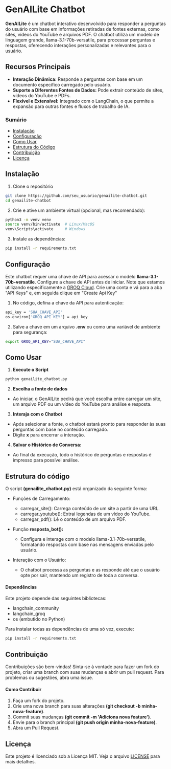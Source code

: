 # GenAILite Chatbot
**GenAILite** é um chatbot interativo desenvolvido para responder a perguntas do usuário com base em informações retiradas de fontes externas, como sites, vídeos do YouTube e arquivos PDF. O chatbot utiliza um modelo de linguagem grande, llama-3.1-70b-versatile, para processar perguntas e respostas, oferecendo interações personalizadas e relevantes para o usuário.

## Recursos Principais
- **Interação Dinâmica:** Responde a perguntas com base em um documento específico carregado pelo usuário.
- **Suporte a Diferentes Fontes de Dados:** Pode extrair conteúdo de sites, vídeos do YouTube e PDFs.
- **Flexível e Extensível:** Integrado com o LangChain, o que permite a expansão para outras fontes e fluxos de trabalho de IA.

### Sumário
- [Instalação](https://github.com/victorfl-c/genailite-chatbot?tab=readme-ov-file#instala%C3%A7%C3%A3o)
- [Configuração](https://github.com/victorfl-c/genailite-chatbot?tab=readme-ov-file#configura%C3%A7%C3%A3o)
- [Como Usar](https://github.com/victorfl-c/genailite-chatbot?tab=readme-ov-file#como-usar)
- [Estrutura do Código](https://github.com/victorfl-c/genailite-chatbot?tab=readme-ov-file#estrutura-do-c%C3%B3digo)
- [Contribuição](https://github.com/victorfl-c/genailite-chatbot?tab=readme-ov-file#depend%C3%AAncias)
- [Licença](https://github.com/victorfl-c/genailite-chatbot/blob/930029fe55ed00f4d28ad973eafe67158a82272a/LICENSE)

## Instalação

1. Clone o repositório

```bash
git clone https://github.com/seu_usuario/genailite-chatbot.git
cd genailite-chatbot
```

2. Crie e ative um ambiente virtual (opcional, mas recomendado):

```bash
python3 -m venv venv
source venv/bin/activate  # Linux/MacOS
venv\Scripts\activate     # Windows
```
3. Instale as dependências:

```bash
pip install -r requirements.txt
```
## Configuração
Este chatbot requer uma chave de API para acessar o modelo **llama-3.1-70b-versatile**. Configure a chave de API antes de iniciar.
Note que estamos utilizando especificamente a [GROQ Cloud](https://console.groq.com/playground).
Crie uma conta e vá para a aba "API Keys" e, em seguida clique em "Create Api Key"

1. No código, defina a chave da API para autenticação:

```bash
api_key = 'SUA_CHAVE_API'
os.environ['GROQ_API_KEY'] = api_key
```
2. Salve a chave em um arquivo **.env** ou como uma variável de ambiente para segurança:

```bash
export GROQ_API_KEY="SUA_CHAVE_API"
```

## Como Usar

1. **Execute o Script**

```bash
python genailite_chatbot.py
```

2. **Escolha a fonte de dados**

  - Ao iniciar, o GenAILite pedirá que você escolha entre carregar um site, um arquivo PDF ou um vídeo do YouTube para análise e resposta.

3. **Interaja com o Chatbot**

  - Após selecionar a fonte, o chatbot estará pronto para responder às suas perguntas com base no conteúdo carregado.
  - Digite **x** para encerrar a interação.

4. **Salvar o Histórico de Conversa:**

  - Ao final da execução, todo o histórico de perguntas e respostas é impresso para possível análise.

## Estrutura do código
O script **(genailite_chatbot.py)** está organizado da seguinte forma:

- Funções de Carregamento:

  - carregar_site(): Carrega conteúdo de um site a partir de uma URL.
  - carregar_youtube(): Extrai legendas de um vídeo do YouTube.
  - carregar_pdf(): Lê o conteúdo de um arquivo PDF.
  
- Função **resposta_bot():**

  - Configura e interage com o modelo llama-3.1-70b-versatile, formatando respostas com base nas mensagens enviadas pelo usuário.
    
- Interação com o Usuário:

  - O chatbot processa as perguntas e as responde até que o usuário opte por sair, mantendo um registro de toda a conversa.

#### Dependências
Este projeto depende das seguintes bibliotecas:

- langchain_community
- langchain_groq
- os (embutido no Python)

Para instalar todas as dependências de uma só vez, execute:
```bash
pip install -r requirements.txt
```

## Contribuição
Contribuições são bem-vindas! Sinta-se à vontade para fazer um fork do projeto, criar uma branch com suas mudanças e abrir um pull request. Para problemas ou sugestões, abra uma issue.

#### Como Contribuir
1. Faça um fork do projeto.
2. Crie uma nova branch para suas alterações **(git checkout -b minha-nova-feature)**.
3. Commit suas mudanças **(git commit -m 'Adiciona nova feature')**.
4. Envie para o branch principal **(git push origin minha-nova-feature)**.
5. Abra um Pull Request.

## Licença
Este projeto é licenciado sob a Licença MIT. Veja o arquivo [LICENSE](License) para mais detalhes.
